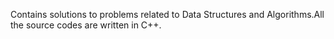 Contains solutions to problems related to Data Structures and Algorithms.All the source codes are written in C++.

